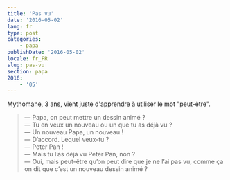 ```yaml
---
title: 'Pas vu'
date: '2016-05-02'
lang: fr
type: post
categories:
    - papa
publishDate: '2016-05-02'
locale: fr_FR
slug: pas-vu
section: papa
2016:
    - '05'
---
```


Mythomane, 3 ans, vient juste d'apprendre à utiliser le mot "peut-être".

<!--more-->

> — Papa, on peut mettre un dessin animé ?  
> — Tu en veux un nouveau ou un que tu as déjà vu ?  
> — Un nouveau Papa, un nouveau !  
> — D’accord. Lequel veux-tu ?  
> — Peter Pan !  
> — Mais tu l’as déjà vu Peter Pan, non ?  
> — Oui, mais peut-être qu’on peut dire que je ne l’ai pas vu, comme ça on dit que c’est un nouveau dessin animé ?
